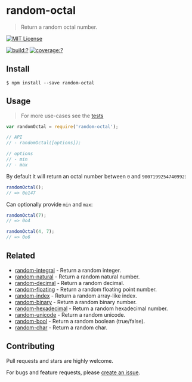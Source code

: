 # random-octal

> Return a random octal number.

[![MIT License](https://img.shields.io/badge/license-MIT_License-green.svg?style=flat-square)](https://github.com/mock-end/random-octal/blob/master/LICENSE)

[![build:?](https://img.shields.io/travis/mock-end/random-octal/master.svg?style=flat-square)](https://travis-ci.org/mock-end/random-octal)
[![coverage:?](https://img.shields.io/coveralls/mock-end/random-octal/master.svg?style=flat-square)](https://coveralls.io/github/mock-end/random-octal)


## Install

```
$ npm install --save random-octal
```

## Usage

> For more use-cases see the [tests](https://github.com/mock-end/random-octal/blob/master/test/spec/index.js)

```js
var randomOctal = require('random-octal');

// API
// - randomOctal([options]);

// options
// - min
// - max
```

By default it will return an octal number between `0` and `9007199254740992`:

```js
randomOctal();
// => 0o147
```

Can optionally provide `min` and `max`:

```js
randomOctal(7);
// => 0o4

randomOctal(4, 7);
// => 0o6
```

## Related

- [random-integral](https://github.com/mock-end/random-integral) - Return a random integer.
- [random-natural](https://github.com/mock-end/random-natural) - Return a random natural number.
- [random-decimal](https://github.com/mock-end/random-decimal) - Return a random decimal.
- [random-floating](https://github.com/mock-end/random-floating) - Return a random floating point number.
- [random-index](https://github.com/mock-end/random-index) - Return a random array-like index.
- [random-binary](https://github.com/mock-end/random-binary) - Return a random binary number.
- [random-hexadecimal](https://github.com/mock-end/random-hexadecimal) - Return a random hexadecimal number.
- [random-unicode](https://github.com/mock-end/random-unicode) - Return a random unicode. 
- [random-bool](https://github.com/mock-end/random-bool) - Return a random boolean (true/false).
- [random-char](https://github.com/mock-end/random-char) - Return a random char.


## Contributing

Pull requests and stars are highly welcome.

For bugs and feature requests, please [create an issue](https://github.com/mock-end/random-octal/issues/new).
